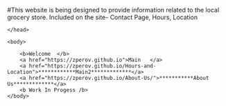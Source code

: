 #This website is being designed to provide information related to the local grocery store. Included on the site- Contact Page, Hours, Location
<!DOCTYPE html>  
<html
	<head>
     
	</head>

	<body>
   
    	<b>Welcome  </b>
		<a href="https://zperov.github.io">Main   </a>
		<a href="https://zperov.github.io/Hours-and-Location">************Main2*************</a>
		<a href="https://zperov.github.io/About-Us/">***********About Us*************</a>
		<b Work In Progess /b>
	</body>
</html>
